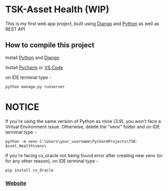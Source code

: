 # TSK-Asset Health (WIP)

This is my first web app project, built using [Django](https://www.djangoproject.com/download/) and [Python](https://www.python.org/downloads/windows/) as well as REST API

## How to compile this project

Install [Python](https://www.python.org/) and [Django](https://www.djangoproject.com/)

Install [Pycharm](https://www.jetbrains.com/pycharm/download/) or [VS Code](https://code.visualstudio.com/)

on IDE terminal type -
```Shell
python manage.py runserver
```
# NOTICE

If you're using the same version of Python as mine (3.9), you won't face a Virtual Environment issue.
Otherwise, delete the "venv" folder and on IDE terminal type -
```Shell
python -m venv C:\Users\your_username\PycharmProjects\TSK-Asset_Health\venv\
```

If you're facing cx_oracle not being found error after creating new venv (or for any other reason),
on IDE terminal type -
```Shell
pip install cx_Oracle
```

### [Website](https://dark-n00b.github.io/TSK-Asset_Health/)
